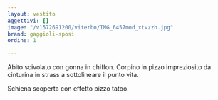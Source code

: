 ```yaml
---
layout: vestito
aggettivi: []
image: "/v1572691200/viterbo/IMG_6457mod_xtvzzh.jpg"
brand: gaggioli-sposi
ordine: 1

---
```

Abito scivolato con gonna in chiffon. Corpino in pizzo impreziosito da cinturina in strass a sottolineare il punto vita.

Schiena scoperta con effetto pizzo tatoo. 